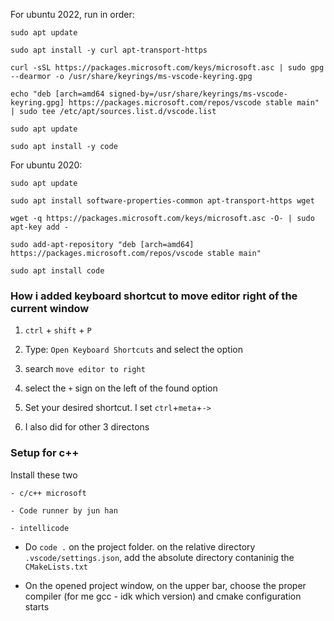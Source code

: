
For ubuntu 2022, run in order:

```
sudo apt update

sudo apt install -y curl apt-transport-https

curl -sSL https://packages.microsoft.com/keys/microsoft.asc | sudo gpg --dearmor -o /usr/share/keyrings/ms-vscode-keyring.gpg

echo "deb [arch=amd64 signed-by=/usr/share/keyrings/ms-vscode-keyring.gpg] https://packages.microsoft.com/repos/vscode stable main" | sudo tee /etc/apt/sources.list.d/vscode.list

sudo apt update

sudo apt install -y code
```


For ubuntu 2020:

```
sudo apt update 

sudo apt install software-properties-common apt-transport-https wget

wget -q https://packages.microsoft.com/keys/microsoft.asc -O- | sudo apt-key add -

sudo add-apt-repository "deb [arch=amd64] https://packages.microsoft.com/repos/vscode stable main"

sudo apt install code
```

### How i added keyboard shortcut to move editor right of the current window

1. `ctrl` + `shift` + `P`

2. Type: `Open Keyboard Shortcuts` and select the option

3. search `move editor to right`

4. select the `+` sign on the left of the found option

5. Set your desired shortcut. I set `ctrl`+`meta`+`->`

6. I also did for other 3 directons

### Setup for c++

Install these two

```
- c/c++ microsoft

- Code runner by jun han

- intellicode
```

- Do `code .` on the project folder. on the relative directory `.vscode/settings.json`, add the absolute directory contaninig the `CMakeLists.txt`

- On the opened project window, on the upper bar, choose the proper compiler (for me gcc - idk which version) and cmake configuration starts

